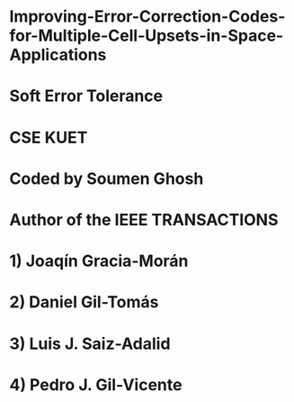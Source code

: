 # Improving-Error-Correction-Codes-for-Multiple-Cell-Upsets-in-Space-Applications
# Soft Error Tolerance
# CSE KUET
# Coded by Soumen Ghosh
# Author of the IEEE TRANSACTIONS 
#     1) Joaqín Gracia-Morán
#     2) Daniel Gil-Tomás
#     3) Luis J. Saiz-Adalid
#     4) Pedro J. Gil-Vicente
